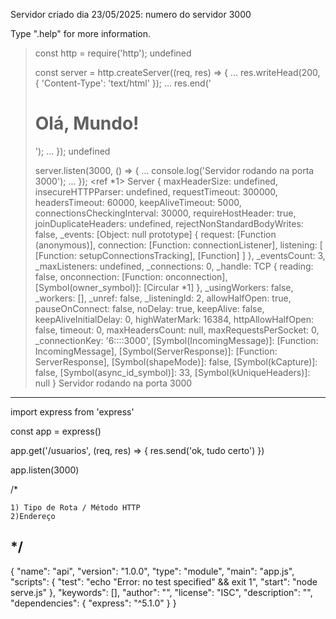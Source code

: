 Servidor criado dia 23/05/2025: numero do servidor 3000

Type ".help" for more information.
> const http = require('http');
undefined
>
> const server = http.createServer((req, res) => {
...   res.writeHead(200, { 'Content-Type': 'text/html' });
...   res.end('<h1>Olá, Mundo!</h1>');
... });
undefined
>
> server.listen(3000, () => {
...   console.log('Servidor rodando na porta 3000');
... });
<ref *1> Server {
  maxHeaderSize: undefined,
  insecureHTTPParser: undefined,
  requestTimeout: 300000,
  headersTimeout: 60000,
  keepAliveTimeout: 5000,
  connectionsCheckingInterval: 30000,
  requireHostHeader: true,
  joinDuplicateHeaders: undefined,
  rejectNonStandardBodyWrites: false,
  _events: [Object: null prototype] {
    request: [Function (anonymous)],
    connection: [Function: connectionListener],
    listening: [ [Function: setupConnectionsTracking], [Function] ]
  },
  _eventsCount: 3,
  _maxListeners: undefined,
  _connections: 0,
  _handle: TCP {
    reading: false,
    onconnection: [Function: onconnection],
    [Symbol(owner_symbol)]: [Circular *1]
  },
  _usingWorkers: false,
  _workers: [],
  _unref: false,
  _listeningId: 2,
  allowHalfOpen: true,
  pauseOnConnect: false,
  noDelay: true,
  keepAlive: false,
  keepAliveInitialDelay: 0,
  highWaterMark: 16384,
  httpAllowHalfOpen: false,
  timeout: 0,
  maxHeadersCount: null,
  maxRequestsPerSocket: 0,
  _connectionKey: '6::::3000',
  [Symbol(IncomingMessage)]: [Function: IncomingMessage],
  [Symbol(ServerResponse)]: [Function: ServerResponse],
  [Symbol(shapeMode)]: false,
  [Symbol(kCapture)]: false,
  [Symbol(async_id_symbol)]: 33,
  [Symbol(kUniqueHeaders)]: null
}
> Servidor rodando na porta 3000
-----------------------------------------------------------------------------------------------------------------------------
import express from 'express'

const app = express()

app.get('/usuarios', (req, res) => {
    res.send('ok, tudo certo')
})

app.listen(3000)


/*
   
    1) Tipo de Rota / Método HTTP
    2)Endereço

*/
-----------------------------------------------------------------------------------------------------------------------------
{
  "name": "api",
  "version": "1.0.0",
  "type": "module",
  "main": "app.js",
  "scripts": {
    "test": "echo \"Error: no test specified\" && exit 1",
    "start": "node serve.js"
  },
  "keywords": [],
  "author": "",
  "license": "ISC",
  "description": "",
  "dependencies": {
  "express": "^5.1.0"
  }
}
